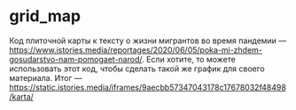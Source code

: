 # grid_map
Код плиточной карты к тексту о жизни мигрантов во время пандемии — https://www.istories.media/reportages/2020/06/05/poka-mi-zhdem-gosudarstvo-nam-pomogaet-narod/. Если хотите, то можете использовать этот код, чтобы сделать такой же график для своего материала. Итог — https://static.istories.media/iframes/9aecbb57347043178c17678032f48498/karta/
